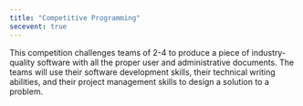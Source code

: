 ```yaml
---
title: "Competitive Programming"
secevent: true
---
```


This competition challenges teams of 2-4 to produce a piece of industry-quality software with all the proper user and administrative documents. The teams will use their software development skills, their technical writing abilities, and their project management skills to design a solution to a problem.
